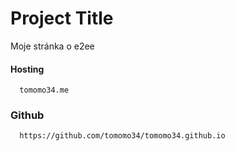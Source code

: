 # Project Title
Moje stránka o e2ee


#### Hosting

```http
  tomomo34.me
```
### Github
```http
  https://github.com/tomomo34/tomomo34.github.io
```
